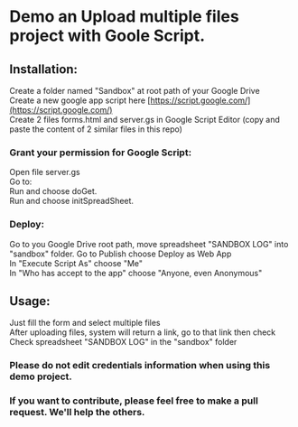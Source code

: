 # Demo an Upload multiple files project with Goole Script.
## Installation:
Create a folder named "Sandbox" at root path of your Google Drive  
Create a new google app script here [https://script.google.com/](https://script.google.com/)  
Create 2 files forms.html and server.gs in Google Script Editor (copy and paste the content of 2 similar files in this repo)  
### Grant your permission for Google Script:
Open file server.gs  
Go to:  
Run and choose doGet.  
Run and choose initSpreadSheet.  
### Deploy:
Go to you Google Drive root path, move spreadsheet "SANDBOX LOG" into "sandbox" folder.
Go to Publish choose Deploy as Web App   
In "Execute Script As" choose "Me"  
In "Who has accept to the app" choose "Anyone, even Anonymous"  
## Usage:
Just fill the form and select multiple files  
After uploading files, system will return a link, go to that link then check  
Check spreadsheet "SANDBOX LOG" in the "sandbox" folder  
### Please do not edit credentials information when using this demo project.
### If you want to contribute, please feel free to make a pull request. We'll help the others.

